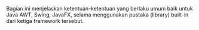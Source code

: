 Bagian ini menjelaskan ketentuan-ketentuan yang berlaku umum baik untuk Java AWT, Swing, JavaFX,
selama menggunakan pustaka (library) built-in dari ketiga framework tersebut.